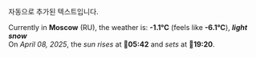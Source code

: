 
자동으로 추가된 텍스트입니다.

<!--START_SECTION:weather:moscow-->
Currently in **Moscow** (RU), the weather is: **-1.1°C** (feels like **-6.1°C**), ***light snow***<br/>
On *April 08, 2025*, the *sun rises* at 🌅**05:42** and *sets* at 🌇**19:20**.
<!--END_SECTION:weather-->
